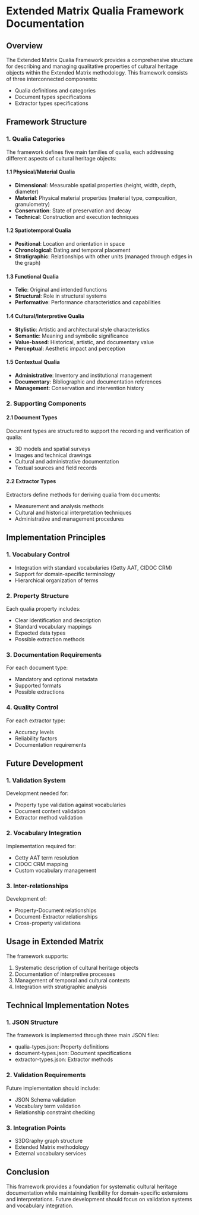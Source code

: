 # Extended Matrix Qualia Framework Documentation

## Overview
The Extended Matrix Qualia Framework provides a comprehensive structure for describing and managing qualitative properties of cultural heritage objects within the Extended Matrix methodology. This framework consists of three interconnected components:
- Qualia definitions and categories
- Document types specifications
- Extractor types specifications

## Framework Structure

### 1. Qualia Categories
The framework defines five main families of qualia, each addressing different aspects of cultural heritage objects:

#### 1.1 Physical/Material Qualia
- **Dimensional**: Measurable spatial properties (height, width, depth, diameter)
- **Material**: Physical material properties (material type, composition, granulometry)
- **Conservation**: State of preservation and decay
- **Technical**: Construction and execution techniques

#### 1.2 Spatiotemporal Qualia
- **Positional**: Location and orientation in space
- **Chronological**: Dating and temporal placement
- **Stratigraphic**: Relationships with other units (managed through edges in the graph)

#### 1.3 Functional Qualia
- **Telic**: Original and intended functions
- **Structural**: Role in structural systems
- **Performative**: Performance characteristics and capabilities

#### 1.4 Cultural/Interpretive Qualia
- **Stylistic**: Artistic and architectural style characteristics
- **Semantic**: Meaning and symbolic significance
- **Value-based**: Historical, artistic, and documentary value
- **Perceptual**: Aesthetic impact and perception

#### 1.5 Contextual Qualia
- **Administrative**: Inventory and institutional management
- **Documentary**: Bibliographic and documentation references
- **Management**: Conservation and intervention history

### 2. Supporting Components

#### 2.1 Document Types
Document types are structured to support the recording and verification of qualia:
- 3D models and spatial surveys
- Images and technical drawings
- Cultural and administrative documentation
- Textual sources and field records

#### 2.2 Extractor Types
Extractors define methods for deriving qualia from documents:
- Measurement and analysis methods
- Cultural and historical interpretation techniques
- Administrative and management procedures

## Implementation Principles

### 1. Vocabulary Control
- Integration with standard vocabularies (Getty AAT, CIDOC CRM)
- Support for domain-specific terminology
- Hierarchical organization of terms

### 2. Property Structure
Each qualia property includes:
- Clear identification and description
- Standard vocabulary mappings
- Expected data types
- Possible extraction methods

### 3. Documentation Requirements
For each document type:
- Mandatory and optional metadata
- Supported formats
- Possible extractions

### 4. Quality Control
For each extractor type:
- Accuracy levels
- Reliability factors
- Documentation requirements

## Future Development

### 1. Validation System
Development needed for:
- Property type validation against vocabularies
- Document content validation
- Extractor method validation

### 2. Vocabulary Integration
Implementation required for:
- Getty AAT term resolution
- CIDOC CRM mapping
- Custom vocabulary management

### 3. Inter-relationships
Development of:
- Property-Document relationships
- Document-Extractor relationships
- Cross-property validations

## Usage in Extended Matrix

The framework supports:
1. Systematic description of cultural heritage objects
2. Documentation of interpretive processes
3. Management of temporal and cultural contexts
4. Integration with stratigraphic analysis

## Technical Implementation Notes

### 1. JSON Structure
The framework is implemented through three main JSON files:
- qualia-types.json: Property definitions
- document-types.json: Document specifications
- extractor-types.json: Extractor methods

### 2. Validation Requirements
Future implementation should include:
- JSON Schema validation
- Vocabulary term validation
- Relationship constraint checking

### 3. Integration Points
- S3DGraphy graph structure
- Extended Matrix methodology
- External vocabulary services

## Conclusion
This framework provides a foundation for systematic cultural heritage documentation while maintaining flexibility for domain-specific extensions and interpretations. Future development should focus on validation systems and vocabulary integration.
